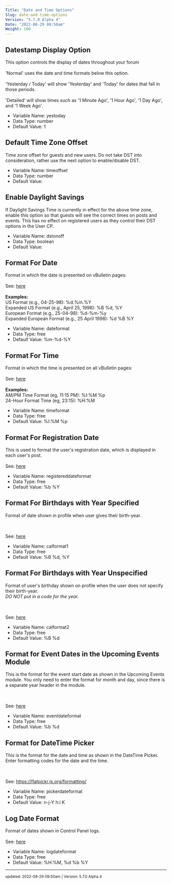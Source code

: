 ```yaml
---
Title: "Date and Time Options"
Slug: date-and-time-options
Version: "5.7.0 Alpha 4"
Date: "2022-08-29 09:50am"
Weight: 100
---
```



## Datestamp Display Option

This option controls the display of dates throughout your forum<br /><br />'Normal' uses the date and time formats below this option.<br />
<br />
'Yesterday / Today' will show 'Yesterday' and 'Today' for dates that fall in those periods.<br />
<br />
'Detailed' will show times such as '1 Minute Ago', '1 Hour Ago', '1 Day Ago', and '1 Week Ago'.




- Variable Name: yestoday
- Data Type: number
- Default Value: 1

## Default Time Zone Offset

Time zone offset for guests and new users. Do not take DST into consideration, rather use the next option to enable/disable DST.




- Variable Name: timeoffset
- Data Type: number
- Default Value: 

## Enable Daylight Savings

If Daylight Savings Time is currently in effect for the above time zone, enable this option so that guests will see the correct times on posts and events. This has no effect on registered users as they control their DST options in the User CP. 




- Variable Name: dstonoff
- Data Type: boolean
- Default Value: 

## Format For Date

Format in which the date is presented on vBulletin pages:<br />
<br />
See: <a href="admincp/diagnostic.php?do=displaydateformat" target="_blank">here</a><br />
<br />
<b>Examples:</b><br />
US Format (e.g., 04-25-98): %d.%m.%Y<br />
Expanded US Format (e.g., April 25, 1998): %B %d, %Y<br />
European Format (e.g., 25-04-98): %d-%m-%y<br />
Expanded European Format (e.g., 25 April 1998): %d %B %Y




- Variable Name: dateformat
- Data Type: free
- Default Value: %m-%d-%Y

## Format For Time

Format in which the time is presented on all vBulletin pages:<br />
<br />
See: <a href="admincp/diagnostic.php?do=displaydateformat" target="_blank">here</a><br />
<br />
<b>Examples:</b><br />
AM/PM Time Format (eg, 11:15 PM): %I:%M %p<br />
24-Hour Format Time (eg, 23:15): %H:%M




- Variable Name: timeformat
- Data Type: free
- Default Value: %I:%M %p

## Format For Registration Date

This is used to format the user's registration date, which is displayed in each user's post.<br />
<br />
See: <a href="admincp/diagnostic.php?do=displaydateformat" target="_blank">here</a><br />




- Variable Name: registereddateformat
- Data Type: free
- Default Value: %b %Y

## Format For Birthdays with Year Specified

Format of date shown in profile when user gives their birth-year.

<br />
<br />
See: <a href="admincp/diagnostic.php?do=displaydateformat" target="_blank">here</a><br />




- Variable Name: calformat1
- Data Type: free
- Default Value: %B %d, %Y

## Format For Birthdays with Year Unspecified

Format of user's birthday shown on profile when the user does not specify their birth-year.<br />
<i>DO NOT put in a code for the year.</i>

<br />
<br />
See: <a href="admincp/diagnostic.php?do=displaydateformat" target="_blank">here</a>




- Variable Name: calformat2
- Data Type: free
- Default Value: %B %d

## Format for Event Dates in the Upcoming Events Module

This is the format for the event start date as shown in the Upcoming Events module. You only need to enter the format for month and day, since there is a separate year header in the module.

<br />
<br />
See: <a href="admincp/diagnostic.php?do=displaydateformat" target="_blank">here</a>




- Variable Name: eventdateformat
- Data Type: free
- Default Value: %b %d

## Format for DateTime Picker

This is the format for the date and time as shown in the DateTime Picker. Enter formatting codes for the date and the time.

<br /><br />See: <a href="https://flatpickr.js.org/formatting/" target="_blank">https://flatpickr.js.org/formatting/</a>




- Variable Name: pickerdateformat
- Data Type: free
- Default Value: n-j-Y h:i K

## Log Date Format

Format of dates shown in Control Panel logs.<br /><br />See: <a href="admincp/diagnostic.php?do=displaydateformat" target="_blank">here</a><br />




- Variable Name: logdateformat
- Data Type: free
- Default Value: %H:%M, %d %b %Y


<hr>
<small>
updated: 2022-08-29 09:50am | Version: 5.7.0 Alpha 4
</small>